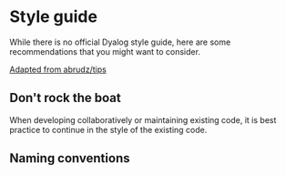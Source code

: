 # Style guide
While there is no official Dyalog style guide, here are some recommendations that you might want to consider.

[Adapted from abrudz/tips](https://abrudz.github.io/tips)

## Don't rock the boat
When developing collaboratively or maintaining existing code, it is best practice to continue in the style of the existing code.

## Naming conventions

##